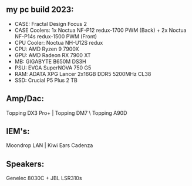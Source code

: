## my pc build 2023:
- CASE:
Fractal Design Focus 2
- CASE Coolers:
1x Noctua NF-P12 redux-1700 PWM (Back) + 2x Noctua NF-P14s redux-1500 PWM (Front)
- CPU Cooler:
Noctua NH-U12S redux
- CPU:
AMD Ryzen 9 7900X
- GPU:
AMD Radeon RX 7900 XT
- MB:
GIGABYTE B650M DS3H
- PSU:
EVGA SuperNOVA 750 G5
- RAM:
ADATA XPG Lancer 2x16GB DDR5 5200MHz CL38
- SSD:
Crucial P5 Plus 2 TB

## Amp/Dac:
Topping DX3 Pro+ |  Topping DM7 \ Topping A90D

## IEM's:
Moondrop LAN | Kiwi Ears Cadenza

## Speakers:
Genelec 8030C + JBL LSR310s
